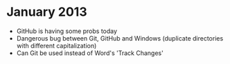 # January 2013

* GitHub is having some probs today
* Dangerous bug between Git, GitHub and Windows (duplicate directories with different capitalization)
* Can Git be used instead of Word's 'Track Changes'

